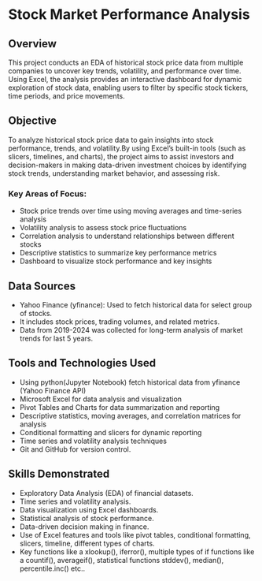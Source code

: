 # Stock Market Performance Analysis 

## Overview
This project conducts an EDA of historical stock price data from multiple companies to uncover key trends, volatility, and performance over time. Using Excel, the analysis provides an interactive dashboard for dynamic exploration of stock data, enabling users to filter by specific stock tickers, time periods, and price movements.

## Objective
To analyze historical stock price data to gain insights into stock performance, trends, and volatility.By using Excel’s built-in tools (such as slicers, timelines, and charts), the project aims to assist investors and decision-makers in making data-driven investment choices by identifying stock trends, understanding market behavior, and assessing risk.

### Key Areas of Focus:
- Stock price trends over time using moving averages and time-series analysis
- Volatility analysis to assess stock price fluctuations
- Correlation analysis to understand relationships between different stocks
- Descriptive statistics to summarize key performance metrics
- Dashboard to visualize stock performance and key insights

## Data Sources
- Yahoo Finance (yfinance): Used to fetch historical data for select group of stocks.
-  It includes stock prices, trading volumes, and related metrics.
-  Data from 2019-2024 was collected for long-term analysis of  market trends for last 5 years.

## Tools and Technologies Used
- Using python(Jupyter Notebook) fetch historical data from yfinance (Yahoo Finance API)
- Microsoft Excel for data analysis and visualization
- Pivot Tables and Charts for data summarization and reporting
- Descriptive statistics, moving averages, and correlation matrices for analysis
- Conditional formatting and slicers for dynamic reporting
- Time series and volatility analysis techniques
-  Git and GitHub for version control.

## Skills Demonstrated
- Exploratory Data Analysis (EDA) of financial datasets.
- Time series and volatility analysis.
- Data visualization using Excel dashboards.
- Statistical analysis of stock performance.
- Data-driven decision making in finance.
- Use of Excel features and tools like pivot tables, conditional formatting, slicers, timeline, different types of charts. 
- Key functions like a xlookup(), iferror(), multiple types of if functions like a countif(), averageif(), statistical functions stddev(), median(), percentile.inc() etc.. 

